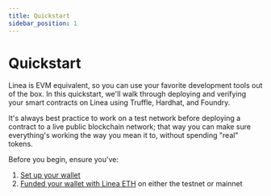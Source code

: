 ```yaml
---
title: Quickstart
sidebar_position: 1
---
```


# Quickstart

Linea is EVM equivalent, so you can use your favorite development tools out of the box. In this quickstart, we'll walk through deploying and verifying your smart contracts on Linea using Truffle, Hardhat, and Foundry.

It's always best practice to work on a test network before deploying a contract to a live public blockchain network; that way you can make sure everything's working the way you mean it to, without spending "real" tokens.

Before you begin, ensure you've:

1. [Set up your wallet](/use-mainnet/set-up-your-wallet)
2. [Funded your wallet with Linea ETH](/use-mainnet/fund) on either the testnet or mainnet
